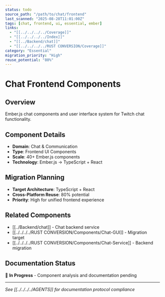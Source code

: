 ```yaml
---
status: todo
source_path: "/path/to/chat/frontend"
last_scanned: "2025-08-28T11:01:00Z"
tags: [chat, frontend, ui, essential, ember]
links:
  - "[[../../../../Coverage]]"
  - "[[../../../../Index]]"
  - "[[../Backend/chat]]"
  - "[[../../../../RUST CONVERSION/Coverage]]"
category: "Essential"
migration_priority: "High"
reuse_potential: "80%"
---
```


# Chat Frontend Components

## Overview
Ember.js chat components and user interface system for Twitch chat functionality.

## Component Details
- **Domain**: Chat & Communication
- **Type**: Frontend UI Components
- **Scale**: 40+ Ember.js components
- **Technology**: Ember.js → TypeScript + React

## Migration Planning
- **Target Architecture**: TypeScript + React
- **Cross-Platform Reuse**: 80% potential
- **Priority**: High for unified frontend experience

## Related Components
- [[../Backend/chat]] - Chat backend service
- [[../../../../RUST CONVERSION/Components/Chat-GUI]] - Migration target
- [[../../../../RUST CONVERSION/Components/Chat-Service]] - Backend migration

## Documentation Status
🔄 **In Progress** - Component analysis and documentation pending

---
*See [[../../../../AGENTS]] for documentation protocol compliance*
